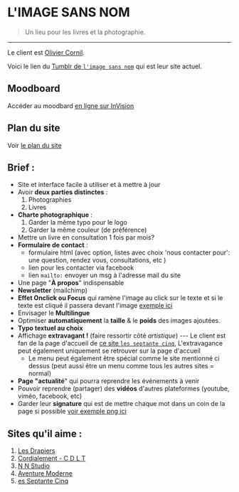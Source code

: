 # L'IMAGE SANS NOM
> Un lieu pour les livres et la photographie.

* * *

Le client est [Olivier Cornil](http://www.oliviercornil.be/).

Voici le lien du [Tumblr de `l'image sans nom`](https://limagesansnom.tumblr.com/) qui est leur site actuel.

## Moodboard 

Accéder au moodbard [en ligne sur InVision](https://projects.invisionapp.com/boards/K73YQ3CAGSC/)

## Plan du site 

Voir [le plan du site](https://github.com/MaideAkdede/limage-sans-nom/blob/master/plan_du_site_L_image_sans_nom.md)

## Brief :
- Site et interface facile à utiliser et à mettre à jour
- Avoir **deux parties distinctes** :
    1. Photographies
    2. Livres
- **Charte photographique** :
  1. Garder la même typo pour le logo
  2. Garder la même couleur (de préférence)
- Mettre un livre en consultation 1 fois par mois?
- **Formulaire de contact** :
  - formulaire html (avec option, listes avec choix 'nous contacter pour': une question, rendez vous, consultations, etc )
  - lien pour les contacter via facebook
  - lien `mailto:` envoyer un msg à l'adresse mail du site
- Une page "**À propos**" indispensable
- **Newsletter** (mailchimp)
- **Effet Onclick ou Focus** qui ramène l'image au click sur le texte et si le texte est cliqué il passera devant l'image [exemple ici](https://www.oliviercornil.be/projets/regarde-les-fleurs-danser/)
- Envisager le **Multilingue**
- Optimiser  **automatiquement** la **taille** & le **poids** des images ajoutées.
- **Typo textuel au choix**
- Affichage **extravagant !** (faire ressortir côté *artistique*) --- Le client est fan de la page d'accueil de [ce site `les septante cinq`](http://www.leseptantecinq.be/fr/), L'extravagance peut également uniquement se retrouver sur la page d'accueil 
  - Le menu peut également être spécial comme le site mentionné ci dessus (peut aussi être un menu comme tous les autres sites = normal)
- **Page "actualité**" qui pourra reprendre les événements à venir
- Pouvoir reprendre (partager) des **vidéos** d'autres plateformes (youtube, viméo, facebook, etc)
- Garder leur **signature** qui est de mettre chaque mot dans un coin de la page si possible [voir exemple png ici](https://66.media.tumblr.com/055c436d17280bf90f912cd97fdf84cb/tumblr_pg48vxptyJ1x4xkujo1_640.jpg)


## Sites qu'il aime :
1. [Les Drapiers](https://www.lesdrapiers.be)
2. [Cordialement - C D L T ](http://c-d-l-t.com/home/)
3. [N N Studio](http://www.nnstudio.be/)
4. [Aventure Moderne](http://aventuremoderne.tf/)
5. [es Septante Cinq](http://www.leseptantecinq.be/fr/)

